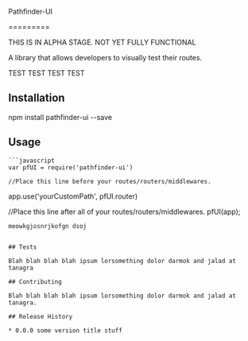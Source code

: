 Pathfinder-UI

=========

THIS IS IN ALPHA STAGE. NOT YET FULLY FUNCTIONAL

A library that allows developers to visually test their routes.


TEST TEST TEST TEST

## Installation

  npm install pathfinder-ui --save

## Usage

	```javascript
	var pfUI = require('pathfinder-ui')

	//Place this line before your routes/routers/middlewares.
  app.use('yourCustomPath', pfUI.router)


  //Place this line after all of your routes/routers/middlewares.
  pfUI(app);
  ```
meowkgjosnrjkofgn dsoj
 

## Tests

  Blah blah blah blah ipsum lorsomething dolor darmok and jalad at tanagra

## Contributing

Blah blah blah blah ipsum lorsomething dolor darmok and jalad at tanagra.

## Release History

* 0.0.0 some version title stuff
